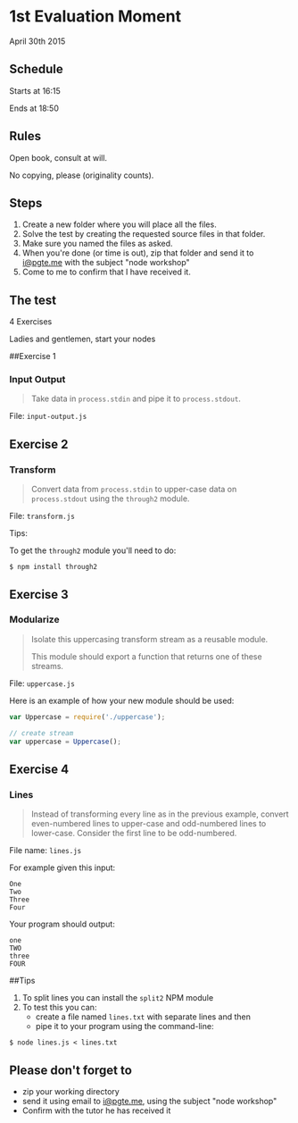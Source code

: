 # 1st Evaluation Moment

April 30th 2015



## Schedule

Starts at 16:15

Ends at 18:50



## Rules

Open book, consult at will.

No copying, please (originality counts).



## Steps

1. Create a new folder where you will place all the files.
2. Solve the test by creating the requested source files in that folder.
3. Make sure you named the files as asked.
4. When you're done (or time is out), zip that folder and send it to [i@pgte.me](mailto:i@pgte.me) with the subject "node workshop"
5. Come to me to confirm that I have received it.



## The test

4 Exercises

Ladies and gentlemen, start your nodes



##Exercise 1

### Input Output

> Take data in `process.stdin` and pipe it to `process.stdout`.

File: `input-output.js`



## Exercise 2

### Transform

> Convert data from `process.stdin` to upper-case data on `process.stdout` using the `through2` module.

File: `transform.js`


Tips:

To get the `through2` module you'll need to do:

```
$ npm install through2
```



## Exercise 3

### Modularize

> Isolate this uppercasing transform stream as a reusable module.
> 
> This module should export a function that returns one of these streams.

File: `uppercase.js`


Here is an example of how your new module should be used:

```js
var Uppercase = require('./uppercase');

// create stream
var uppercase = Uppercase();
```



## Exercise 4

### Lines

> Instead of transforming every line as in the previous example, convert even-numbered lines to upper-case and odd-numbered lines to lower-case. Consider the first line to be odd-numbered.

File name: `lines.js`


For example given this input:

```
One
Two
Three
Four
```

Your program should output:

```
one
TWO
three
FOUR
```


##Tips

1. To split lines you can install the `split2` NPM module
2. To test this you can:
    - create a file named `lines.txt` with separate lines and then
    - pipe it to your program using the command-line:

```
$ node lines.js < lines.txt
```



## Please don't forget to

* zip your working directory
* send it using email to [i@pgte.me](mailto:i@pgte.me), using the subject "node workshop"
* Confirm with the tutor he has received it
